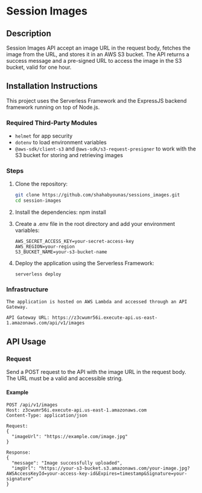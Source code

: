 # Session Images

## Description

Session Images API accept an image URL in the request body, fetches the image from the URL, and stores it in an AWS S3 bucket. The API returns a success message and a pre-signed URL to access the image in the S3 bucket, valid for one hour.

## Installation Instructions

This project uses the Serverless Framework and the ExpressJS backend framework running on top of Node.js.

### Required Third-Party Modules

- `helmet` for app security
- `dotenv` to load environment variables
- `@aws-sdk/client-s3` and `@aws-sdk/s3-request-presigner` to work with the S3 bucket for storing and retrieving images

### Steps
1. Clone the repository:

   ```sh
   git clone https://github.com/shahabyounas/sessions_images.git
   cd session-images

2. Install the dependencies:
    npm install

3. Create a .env file in the root directory and add your environment variables:
    ```AWS_ACCESS_KEY_ID=your-access-key-id
    AWS_SECRET_ACCESS_KEY=your-secret-access-key
    AWS_REGION=your-region
    S3_BUCKET_NAME=your-s3-bucket-name
4. Deploy the application using the Serverless Framework:
    ```
    serverless deploy

### Infrastructure
    The application is hosted on AWS Lambda and accessed through an API Gateway.
    
    API Gateway URL: https://z3cwumr56i.execute-api.us-east-1.amazonaws.com/api/v1/images

## API Usage

### Request

Send a POST request to the API with the image URL in the request body. The URL must be a valid and accessible string.

#### Example

```http
POST /api/v1/images 
Host: z3cwumr56i.execute-api.us-east-1.amazonaws.com
Content-Type: application/json

Request:
{
  "imageUrl": "https://example.com/image.jpg"
}

Response:
{
  "message": "Image successfully uploaded",
  "imgUrl": "https://your-s3-bucket.s3.amazonaws.com/your-image.jpg?AWSAccessKeyId=your-access-key-id&Expires=timestamp&Signature=your-signature"
}